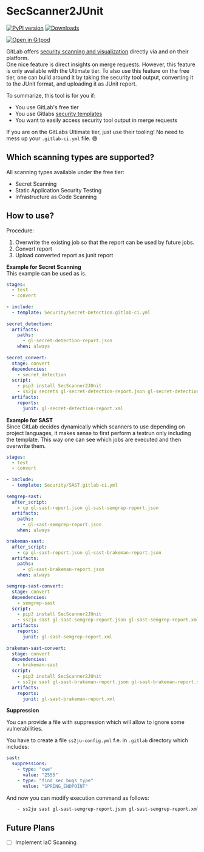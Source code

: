 # SecScanner2JUnit
[![PyPI version](https://badge.fury.io/py/secscanner2junit.svg)](https://badge.fury.io/py/secscanner2junit)
[![Downloads](https://pepy.tech/badge/secscanner2junit)](https://pepy.tech/project/secscanner2junit)

[![Open in Gitpod](https://gitpod.io/button/open-in-gitpod.svg)](https://gitpod.io/#https://github.com/angrymeir/SecScanner2JUnit)

GitLab offers [security scanning and visualization](https://docs.gitlab.com/ee/user/application_security/) directly via and on their platform.  
One nice feature is direct insights on merge requests. However, this feature is only available with the Ultimate tier. To also use this feature on the free tier, one can build around it by taking the security tool output, converting it to the JUnit format, and uploading it as JUnit report.

To summarize, this tool is for you if:
- You use GitLab's free tier
- You use Gitlabs [security templates](https://docs.gitlab.com/ee/user/application_security/)
- You want to easily access security tool output in merge requests

If you are on the GitLabs Ultimate tier, just use their tooling! No need to mess up your `.gitlab-ci.yml` file. :smile:

## Which scanning types are supported?
All scanning types available under the free tier:
- Secret Scanning
- Static Application Security Testing
- Infrastructure as Code Scanning

## How to use?
Procedure:
1. Overwrite the existing job so that the report can be used by future jobs.  
2. Convert report
3. Upload converted report as junit report

**Example for Secret Scanning**  
This example can be used as is.
```yaml
stages:
  - test
  - convert
  
- include:
  - template: Security/Secret-Detection.gitlab-ci.yml
  
secret_detection:
  artifacts:
    paths:
      - gl-secret-detection-report.json
    when: always
    
secret_convert:
  stage: convert
  dependencies:
    - secret_detection
  script:
    - pip3 install SecScanner2JUnit
    - ss2ju secrets gl-secret-detection-report.json gl-secret-detection-report.xml
  artifacts:
    reports:
      junit: gl-secret-detection-report.xml
```

**Example for SAST**  
Since GitLab decides dynamically which scanners to use depending on project languages, it makes sense to first perform a testrun only including the template. This way one can see which jobs are executed and then overwrite them. 
```yaml
stages:
  - test
  - convert
  
- include:
  - template: Security/SAST.gitlab-ci.yml
  
semgrep-sast:
  after_script:
    - cp gl-sast-report.json gl-sast-semgrep-report.json
  artifacts:
    paths:
      - gl-sast-semgrep-report.json
    when: always

brakeman-sast:
  after_script:
    - cp gl-sast-report.json gl-sast-brakeman-report.json
  artifacts:
    paths:
      - gl-sast-brakeman-report.json
    when: always

semgrep-sast-convert:
  stage: convert
  dependencies:
    - semgrep-sast
  script:
    - pip3 install SecScanner2JUnit
    - ss2ju sast gl-sast-semgrep-report.json gl-sast-semgrep-report.xml
  artifacts:
    reports:
      junit: gl-sast-semgrep-report.xml
      
brakeman-sast-convert:
  stage: convert
  dependencies:
    - brakeman-sast
  script:
    - pip3 install SecScanner2JUnit
    - ss2ju sast gl-sast-brakeman-report.json gl-sast-brakeman-report.xml
  artifacts:
    reports:
      junit: gl-sast-brakeman-report.xml

```

**Suppression**

You can provide a file with suppression which will allow to ignore some vulnerabilities.

You have to create a file `ss2ju-config.yml` f.e. in `.gitlab` directory which includes:

```yml
sast:
  suppressions:
    - type: "cwe"
      value: "2555"
    - type: "find_sec_bugs_type"
      value: "SPRING_ENDPOINT"
```

And now you can modify execution command as follows:

```bash
    - ss2ju sast gl-sast-semgrep-report.json gl-sast-semgrep-report.xml .gitlab/ss2ju-config.yml
```

## Future Plans

- [ ] Implement IaC Scanning
